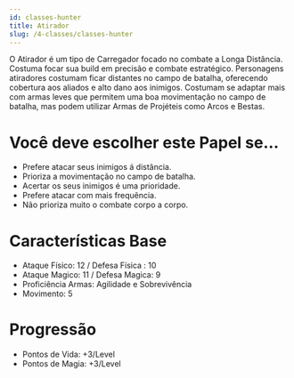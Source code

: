 ```yaml
---
id: classes-hunter
title: Atirador
slug: /4-classes/classes-hunter
---
```


O Atirador é um tipo de Carregador focado no combate a Longa Distância. Costuma focar sua build em precisão e combate estratégico.
Personagens atiradores costumam ficar distantes no campo de batalha, oferecendo cobertura aos aliados e alto dano aos inimigos.
Costumam se adaptar mais com armas leves que permitem uma boa movimentação no campo de batalha, mas podem utilizar Armas de Projéteis como Arcos e Bestas.

# Você deve escolher este Papel se...

- Prefere atacar seus inimigos á distância.
- Prioriza a movimentação no campo de batalha.
- Acertar os seus inimigos é uma prioridade.
- Prefere atacar com mais frequência.
- Não prioriza muito o combate corpo a corpo.

# Características Base

- Ataque Físico: 12  / Defesa Física : 10
- Ataque Magico: 11 / Defesa Magica: 9
- Proficiência Armas: Agilidade e Sobrevivência
- Movimento: 5

# Progressão

- Pontos de Vida: +3/Level
- Pontos de Magia: +3/Level
